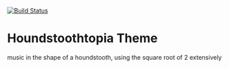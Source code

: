 [![Build Status](https://travis-ci.com/MusicalPatterns/pattern-houndstoothtopiaTheme.svg?branch=master)](https://travis-ci.com/MusicalPatterns/pattern-houndstoothtopiaTheme)

# Houndstoothtopia Theme

music in the shape of a houndstooth, using the square root of 2 extensively
